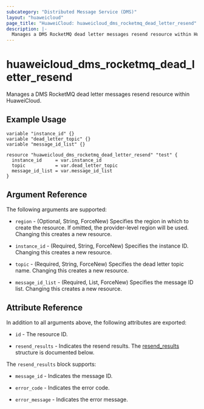 ```yaml
---
subcategory: "Distributed Message Service (DMS)"
layout: "huaweicloud"
page_title: "HuaweiCloud: huaweicloud_dms_rocketmq_dead_letter_resend"
description: |-
  Manages a DMS RocketMQ dead letter messages resend resource within HuaweiCloud.
---
```


# huaweicloud_dms_rocketmq_dead_letter_resend

Manages a DMS RocketMQ dead letter messages resend resource within HuaweiCloud.

## Example Usage

```hcl
variable "instance_id" {}
variable "dead_letter_topic" {}
variable "message_id_list" {}

resource "huaweicloud_dms_rocketmq_dead_letter_resend" "test" {
  instance_id     = var.instance_id
  topic           = var.dead_letter_topic
  message_id_list = var.message_id_list
}
```

## Argument Reference

The following arguments are supported:

* `region` - (Optional, String, ForceNew) Specifies the region in which to create the resource.
  If omitted, the provider-level region will be used.
  Changing this creates a new resource.

* `instance_id` - (Required, String, ForceNew) Specifies the instance ID.
  Changing this creates a new resource.
  
* `topic` - (Required, String, ForceNew) Specifies the dead letter topic name.
  Changing this creates a new resource.

* `message_id_list` - (Required, List, ForceNew) Specifies the message ID list.
  Changing this creates a new resource.

## Attribute Reference

In addition to all arguments above, the following attributes are exported:

* `id` - The resource ID.

* `resend_results` - Indicates the resend results.
  The [resend_results](#attrblock--resend_results) structure is documented below.

<a name="attrblock--resend_results"></a>
The `resend_results` block supports:

* `message_id` - Indicates the message ID.

* `error_code` - Indicates the error code.

* `error_message` - Indicates the error message.
